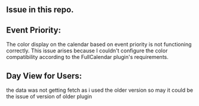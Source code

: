 ## Issue in this repo.

## Event Priority:  
The color display on the calendar based on event priority is not functioning correctly. This issue arises because I couldn't configure the color compatibility according to the FullCalendar plugin's requirements.

## Day View for Users: 
the data was not getting fetch as i used the older version so may it could be the issue of version of older plugin
